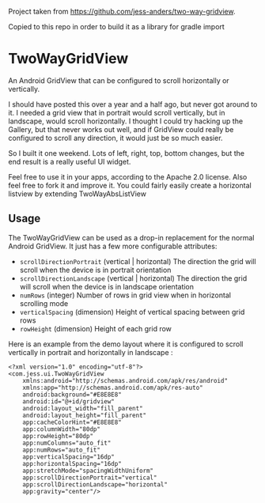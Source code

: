 Project taken from https://github.com/jess-anders/two-way-gridview.

Copied to this repo in order to build it as a library for gradle import

TwoWayGridView
==============

An Android GridView that can be configured to scroll horizontally or vertically.

I should have posted this over a year and a half ago, but never got around to it.  I needed a grid view that in portrait would scroll vertically, but in landscape, would scroll horizontally.  I thought I could try hacking up the Gallery, but that never works out well, and if GridView could really be configured to scroll any direction, it would just be so much easier.

So I built it one weekend.  Lots of left, right, top, bottom changes, but the end result is a really useful UI widget.

Feel free to use it in your apps, according to the Apache 2.0 license.  Also feel free to fork it and improve it.  You could fairly easily create a horizontal listview by extending TwoWayAbsListView

Usage
-----

The TwoWayGridView can be used as a drop-in replacement for the normal Android GridView.  It just has a few more configurable attributes:

* `scrollDirectionPortrait` (vertical | horizontal) The direction the grid will scroll when the device is in portrait orientation
* `scrollDirectionLandscape` (vertical | horizontal) The direction the grid will scroll when the device is in landscape orientation
* `numRows` (integer) Number of rows in grid view when in horizontal scrolling mode
* `verticalSpacing` (dimension) Height of vertical spacing between grid rows
* `rowHeight` (dimension) Height of each grid row

Here is an example from the demo layout where it is configured to scroll vertically in portrait and horizontally in landscape :

    <?xml version="1.0" encoding="utf-8"?>
    <com.jess.ui.TwoWayGridView
        xmlns:android="http://schemas.android.com/apk/res/android" 
        xmlns:app="http://schemas.android.com/apk/res-auto"
        android:background="#E8E8E8"
        android:id="@+id/gridview"
        android:layout_width="fill_parent" 
        android:layout_height="fill_parent"
        app:cacheColorHint="#E8E8E8"
        app:columnWidth="80dp"
        app:rowHeight="80dp"
        app:numColumns="auto_fit"
        app:numRows="auto_fit"
        app:verticalSpacing="16dp"
        app:horizontalSpacing="16dp"
        app:stretchMode="spacingWidthUniform"
        app:scrollDirectionPortrait="vertical"
        app:scrollDirectionLandscape="horizontal"
        app:gravity="center"/>